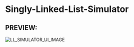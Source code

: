 # Singly-Linked-List-Simulator
## PREVIEW:


![LL_SIMULATOR_UI_IMAGE](https://user-images.githubusercontent.com/89291885/210338730-8c8c54ca-cec4-4699-bd7e-6f7649c3339c.png)
